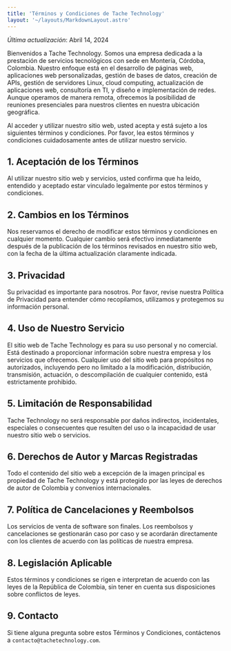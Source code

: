 ```yaml
---
title: 'Términos y Condiciones de Tache Technology'
layout: '~/layouts/MarkdownLayout.astro'
---
```


_Última actualización_: Abril 14, 2024

Bienvenidos a Tache Technology. Somos una empresa dedicada a la prestación de servicios tecnológicos con sede en Montería, Córdoba, Colombia. Nuestro enfoque está en el desarrollo de páginas web, aplicaciones web personalizadas, gestión de bases de datos, creación de APIs, gestión de servidores Linux, cloud computing, actualización de aplicaciones web, consultoría en TI, y diseño e implementación de redes. Aunque operamos de manera remota, ofrecemos la posibilidad de reuniones presenciales para nuestros clientes en nuestra ubicación geográfica.

Al acceder y utilizar nuestro sitio web, usted acepta y está sujeto a los siguientes términos y condiciones. Por favor, lea estos términos y condiciones cuidadosamente antes de utilizar nuestro servicio.

## 1. Aceptación de los Términos

Al utilizar nuestro sitio web y servicios, usted confirma que ha leído, entendido y aceptado estar vinculado legalmente por estos términos y condiciones.

## 2. Cambios en los Términos

Nos reservamos el derecho de modificar estos términos y condiciones en cualquier momento. Cualquier cambio será efectivo inmediatamente después de la publicación de los términos revisados en nuestro sitio web, con la fecha de la última actualización claramente indicada.

## 3. Privacidad

Su privacidad es importante para nosotros. Por favor, revise nuestra Política de Privacidad para entender cómo recopilamos, utilizamos y protegemos su información personal.

## 4. Uso de Nuestro Servicio

El sitio web de Tache Technology es para su uso personal y no comercial. Está destinado a proporcionar información sobre nuestra empresa y los servicios que ofrecemos. Cualquier uso del sitio web para propósitos no autorizados, incluyendo pero no limitado a la modificación, distribución, transmisión, actuación, o descompilación de cualquier contenido, está estrictamente prohibido.

## 5. Limitación de Responsabilidad

Tache Technology no será responsable por daños indirectos, incidentales, especiales o consecuentes que resulten del uso o la incapacidad de usar nuestro sitio web o servicios.

## 6. Derechos de Autor y Marcas Registradas

Todo el contenido del sitio web a excepción de la imagen principal es propiedad de Tache Technology y está protegido por las leyes de derechos de autor de Colombia y convenios internacionales.

## 7. Política de Cancelaciones y Reembolsos

Los servicios de venta de software son finales. Los reembolsos y cancelaciones se gestionarán caso por caso y se acordarán directamente con los clientes de acuerdo con las políticas de nuestra empresa.

## 8. Legislación Aplicable

Estos términos y condiciones se rigen e interpretan de acuerdo con las leyes de la República de Colombia, sin tener en cuenta sus disposiciones sobre conflictos de leyes.

## 9. Contacto

Si tiene alguna pregunta sobre estos Términos y Condiciones, contáctenos a `contacto@tachetechnology.com`.
